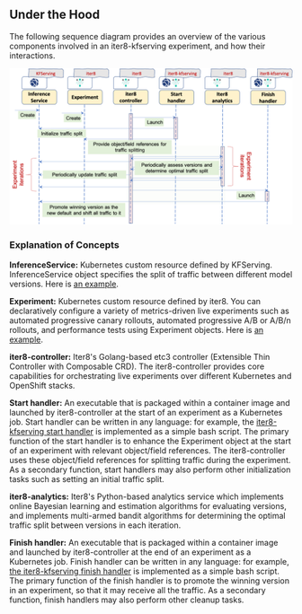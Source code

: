 ## Under the Hood

The following sequence diagram provides an overview of the various components involved in an iter8-kfserving experiment, and how their interactions.

![iter8-kfserving sequence diagram](images/iter8kfservingsequencediagram.png)

### Explanation of Concepts

**InferenceService:** Kubernetes custom resource defined by KFServing. InferenceService object specifies the split of traffic between different model versions. Here is [an example](https://github.com/iter8-tools/iter8-kfserving/blob/main/samples/common/sklearn-iris.yaml).

**Experiment:** Kubernetes custom resource defined by iter8. You can declaratively configure a variety of metrics-driven live experiments such as automated progressive canary rollouts, automated progressive A/B or A/B/n rollouts, and performance tests using Experiment objects. Here is [an example](https://github.com/iter8-tools/iter8-kfserving/blob/main/samples/experiments/example1.yaml).

**iter8-controller:** Iter8's Golang-based etc3 controller (Extensible Thin Controller with Composable CRD). The iter8-controller provides core capabilities for orchestrating live experiments over different Kubernetes and OpenShift stacks.

**Start handler:** An executable that is packaged within a container image and launched by iter8-controller at the start of an experiment as a Kubernetes job. Start handler can be written in any language: for example, the [iter8-kfserving start handler](https://github.com/iter8-tools/iter8-kfserving/blob/main/handlers/start.sh) is implemented as a simple bash script.  The primary function of the start handler is to enhance the Experiment object at the start of an experiment with relevant object/field references. The iter8-controller uses these object/field references for splitting traffic during the experiment. As a secondary function, start handlers may also perform other initialization tasks such as setting an initial traffic split.

**iter8-analytics:** Iter8's Python-based analytics service which implements online Bayesian learning and estimation algorithms for evaluating versions, and implements multi-armed bandit algorithms for determining the optimal traffic split between versions in each iteration.

**Finish handler:** An executable that is packaged within a container image and launched by iter8-controller at the end of an experiment as a Kubernetes job. Finish handler can be written in any language: for example, [the iter8-kfserving finish handler](https://github.com/iter8-tools/iter8-kfserving/blob/main/handlers/finish.sh) is implemented as a simple bash script. The primary function of the finish handler is to promote the winning version in an experiment, so that it may receive all the traffic. As a secondary function, finish handlers may also perform other cleanup tasks.
